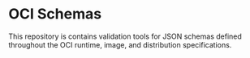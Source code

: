 # OCI Schemas

This repository is contains validation tools for JSON schemas defined throughout
the OCI runtime, image, and distribution specifications.

